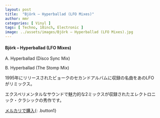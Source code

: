 ```yaml
---
layout: post
title:  "Björk – Hyperballad (LFO Mixes)"
author: mmr
categories: [ Vinyl ]
tags: [ Techno, 10inch, Electronic ]
image: ../assets/images/Björk – Hyperballad (LFO Mixes).jpg
---
```


#### Björk – Hyperballad (LFO Mixes)


A. Hyperballad (Disco Sync Mix)


B. Hyperballad (The Stomp Mix)


1995年にリリースされたビョークのセカンドアルバムに収録の名曲をあのLFOがリミックス。

エクスペリメンタルなサウンドで魅力的な2ミックスが収録されたエレクトロニック・クラシックの秀作です。


[メルカリで購入](https://jp.mercari.com/item/m51141432858){: .button1}

